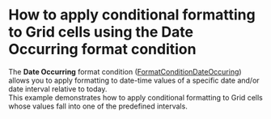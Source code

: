 # How to apply conditional formatting to Grid cells using the Date Occurring format condition


The <strong>Date Occurring</strong> format condition (<a href="https://documentation.devexpress.com/#Dashboard/clsDevExpressDashboardCommonFormatConditionDateOccuringtopic">FormatConditionDateOccuring</a>) allows you to apply formatting to date-time values of a specific date and/or date interval relative to today.<br />This example demonstrates how to apply conditional formatting to Grid cells whose values fall into one of the predefined intervals.

<br/>



